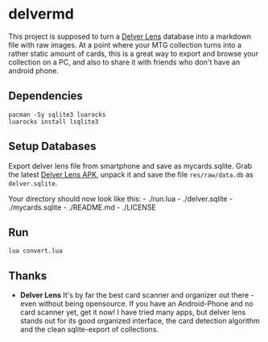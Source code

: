 # delvermd

This project is supposed to turn a [Delver Lens](https://delverlab.com/) database into a markdown file with raw images.
At a point where your MTG collection turns into a rather static amount of cards, this is a great way to export and browse
your collection on a PC, and also to share it with friends who don't have an android phone.

## Dependencies

    pacman -Sy sqlite3 luarocks
    luarocks install lsqlite3

## Setup Databases

Export delver lens file from smartphone and save as mycards.sqlite.
Grab the latest [Delver Lens APK](https://apkpure.com/de/magic-the-gathering-mtg-card-scanner-delver-lens/delverslab.delverlens/), unpack it and save the file `res/raw/data.db` as `delver.sqlite`.

Your directory should now look like this:
    - ./run.lua
    - ./delver.sqlite
    - ./mycards.sqlite
    - ./README.md
    - ./LICENSE

## Run

    lua convert.lua

## Thanks

- **Delver Lens**
It's by far the best card scanner and organizer out there - even without being opensource. If you have an Android-Phone and no card scanner yet, get it now!
I have tried many apps, but delver lens stands out for its good organized interface, the card detection algorithm and the clean sqlite-export of collections.

